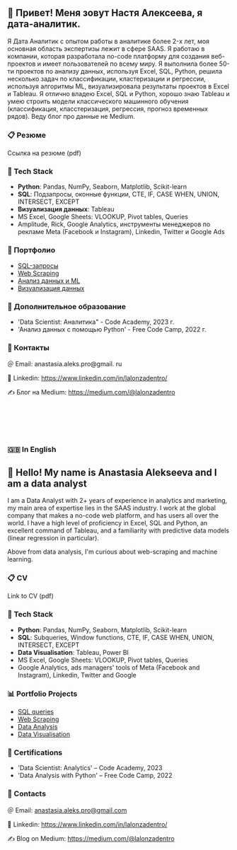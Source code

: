 ## 👋 Привет! Меня зовут Настя Алексеева, я дата-аналитик.
Я Дата Аналитик с опытом работы в аналитике более 2-x лет, моя основная область экспертизы лежит в сфере SAAS. Я работаю в компании, которая разработала no-code платформу для создания веб-проектов и имеет пользователей по всему миру. Я выполнила более 50-ти проектов по анализу данных, используя Excel, SQL, Python, решила несколько задач по классификации, кластеризации и регрессии, используя алгоритмы ML, визуализировала результаты проектов в Excel и Tableau. Я отлично владею Excel, SQL и Python, хорошо знаю Tableau и умею строить модели классического машинного обучения (классификация, класстеризация, регрессия, прогноз временных рядов). Веду блог про данные не Medium.


### 📋 Резюме

Ссылка на резюме (pdf)


### 🐍 Tech Stack

* **Python**: Pandas, NumPy, Seaborn, Matplotlib, Scikit-learn
* **SQL**: Подзапросы, оконные функции, CTE, IF, CASE WHEN, UNION, INTERSECT, EXCEPT
* **Визуализация данных**: Tableau
* MS Excel, Google Sheets: VLOOKUP, Pivot tables, Queries
* Amplitude, Rick, Google Analytics, инструменты менеджеров по рекламе Meta (Facebook и Instagram), Linkedin, Twitter и Google Ads

### 💼 Портфолио

- [SQL-запросы](https://github.com/lalonzadentro/Data-Analyst-Portfolio/tree/main/SQL%20queries)
- [Web Scraping](https://github.com/lalonzadentro/Data-Analyst-Portfolio/tree/main/Web%20Scraping)
- [Анализ данных и ML](https://github.com/lalonzadentro/Data-Analyst-Portfolio/tree/main/Data%20Analysis%20with%20Python)
- [Визуализация данных](https://github.com/lalonzadentro/Data-Analyst-Portfolio/tree/main/Data%20Visualization)

### 🧠 Дополнительное образование
* 'Data Scientist: Аналитика" - Code Academy, 2023 г.
* 'Анализ данных с помощью Python' - Free Code Camp, 2022 г.



### 💬 Контакты
＠ Email: anastasia.aleks.pro@gmail. ru

🔗 Linkedin: https://www.linkedin.com/in/lalonzadentro/

✍️ Блог на Medium: https://medium.com/@lalonzadentro

</br></br></br></br>
### 🇬🇧 In English
## 👋 Hello! My name is Anastasia Alekseeva and I am a data analyst
I am a Data Analyst with 2+ years of experience in analytics and marketing, my main area of expertise lies in the SAAS industry. I work at the global company that makes a no-code web platform, and has users all over the world. I have a high level of proficiency in Excel, SQL and Python, an excellent command of Tableau, and a familiarity with predictive data models (linear regression in particular).

Above from data analysis, I'm curious about web-scraping and machine learning.

### 📋 CV

Link to CV (pdf)


### 🐍 Tech Stack

* **Python**: Pandas, NumPy, Seaborn, Matplotlib, Scikit-learn
* **SQL**: Subqueries, Window functions, CTE, IF, CASE WHEN, UNION, INTERSECT, EXCEPT
* **Data Visualisation**: Tableau, Power BI
* MS Excel, Google Sheets: VLOOKUP, Pivot tables, Queries
* Google Analytics, ads managers' tools  of Meta (Facebook and Instagram), Linkedin, Twitter and Google

### 📊 Portfolio Projects

- [SQL queries](https://github.com/lalonzadentro/Data-Analyst-Portfolio/tree/main/SQL%20queries)
- [Web Scraping](https://github.com/lalonzadentro/Data-Analyst-Portfolio/tree/main/Web%20Scraping)
- [Data Analysis](https://github.com/lalonzadentro/Data-Analyst-Portfolio/tree/main/Data%20Analysis%20with%20Python)
- [Data Visualisation](https://github.com/lalonzadentro/Data-Analyst-Portfolio/tree/main/Data%20Visualization)



### 🧠 Certifications
* 'Data Scientist: Analytics' – Code Academy, 2023
* 'Data Analysis with Python' – Free Code Camp, 2022



### 💬 Contacts
＠ Email: anastasia.aleks.pro@gmail.com

🔗 Linkedin: https://www.linkedin.com/in/lalonzadentro/

✍️ Blog on Medium: https://medium.com/@lalonzadentro

